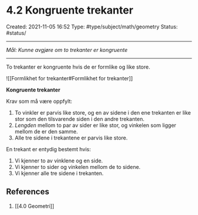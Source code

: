 # 4.2 Kongruente trekanter
Created: 2021-11-05 16:52
Type: #type/subject/math/geometry 
Status: #status/

---

*Mål: Kunne avgjøre om to trekanter er kongruente*

---

To trekanter er kongruente hvis de er formlike og like store.

![[Formlikhet for trekanter#Formlikhet for trekanter]]

**Kongruente trekanter**

Krav som må være oppfylt:
1) To vinkler er parvis like store, og en av sidene i den ene trekanten er like stor som den tilsvarende siden i den andre trekanten.
2) *Lengden* mellom to par av sider er like stor, og vinkelen som ligger mellom de er den samme.
3) Alle tre sidene i trekantene er parvis like store.

En trekant er entydig bestemt hvis:
1) Vi kjenner to av vinklene og en side.
2) Vi kjenner to sider og vinkelen mellom de to sidene.
3) Vi kjenner alle tre sidene i trekanten.

## References
1. [[4.0 Geometri]] 